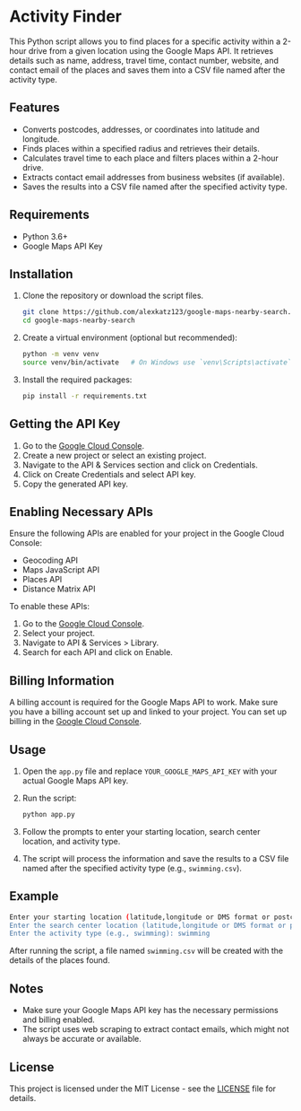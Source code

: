 
# Activity Finder

This Python script allows you to find places for a specific activity within a 2-hour drive from a given location using the Google Maps API. It retrieves details such as name, address, travel time, contact number, website, and contact email of the places and saves them into a CSV file named after the activity type.

## Features

- Converts postcodes, addresses, or coordinates into latitude and longitude.
- Finds places within a specified radius and retrieves their details.
- Calculates travel time to each place and filters places within a 2-hour drive.
- Extracts contact email addresses from business websites (if available).
- Saves the results into a CSV file named after the specified activity type.

## Requirements

- Python 3.6+
- Google Maps API Key

## Installation

1. Clone the repository or download the script files.

    ```sh
    git clone https://github.com/alexkatz123/google-maps-nearby-search.git
    cd google-maps-nearby-search
    ```

2. Create a virtual environment (optional but recommended):

    ```sh
    python -m venv venv
    source venv/bin/activate   # On Windows use `venv\Scripts\activate`
    ```

3. Install the required packages:

    ```sh
    pip install -r requirements.txt
    ```

## Getting the API Key

1. Go to the [Google Cloud Console](https://console.cloud.google.com).
2. Create a new project or select an existing project.
3. Navigate to the API & Services section and click on Credentials.
4. Click on Create Credentials and select API key.
5. Copy the generated API key.

## Enabling Necessary APIs

Ensure the following APIs are enabled for your project in the Google Cloud Console:

- Geocoding API
- Maps JavaScript API
- Places API
- Distance Matrix API

To enable these APIs:

1. Go to the [Google Cloud Console](https://console.cloud.google.com).
2. Select your project.
3. Navigate to API & Services > Library.
4. Search for each API and click on Enable.

## Billing Information

A billing account is required for the Google Maps API to work. Make sure you have a billing account set up and linked to your project. You can set up billing in the [Google Cloud Console](https://console.cloud.google.com).

## Usage

1. Open the `app.py` file and replace `YOUR_GOOGLE_MAPS_API_KEY` with your actual Google Maps API key.

2. Run the script:

    ```sh
    python app.py
    ```

3. Follow the prompts to enter your starting location, search center location, and activity type.

4. The script will process the information and save the results to a CSV file named after the specified activity type (e.g., `swimming.csv`).

## Example

```sh
Enter your starting location (latitude,longitude or DMS format or postcode): 52°37'17.0"N 2°14'41.6"W
Enter the search center location (latitude,longitude or DMS format or postcode): 52°37'17.0"N 2°14'41.6"W
Enter the activity type (e.g., swimming): swimming
```

After running the script, a file named `swimming.csv` will be created with the details of the places found.

## Notes

- Make sure your Google Maps API key has the necessary permissions and billing enabled.
- The script uses web scraping to extract contact emails, which might not always be accurate or available.

## License

This project is licensed under the MIT License - see the [LICENSE](LICENSE) file for details.
